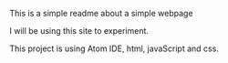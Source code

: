 This is a simple readme about a simple webpage

I will be using this site to experiment.

This project is using
Atom IDE,
html, javaScript and css.
